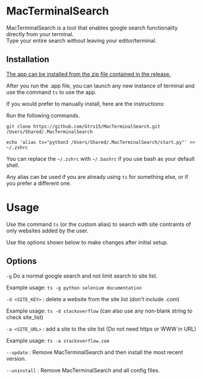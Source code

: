 # MacTerminalSearch

MacTerminalSearch is a tool that enables google search functionality directly from your terminal.  
Type your entire search without leaving your editor/terminal.


## Installation

[The app can be installed from the zip file contained in the release.](https://github.com/Gtrs15/MacTerminalSearch/releases/tag/Initial_Release)

After you run the .app file, you can launch any new instance of terminal and use the command ```ts``` to use the app.


If you would prefer to manually install, here are the instructions:

Run the following commands.

	git clone https://github.com/Gtrs15/MacTerminalSearch.git /Users/Shared/.MacTerminalSearch

	echo 'alias ts="python3 /Users/Shared/.MacTerminalSearch/start.py"' >> ~/.zshrc

You can replace the ```~/.zshrc``` with ```~/.bashrc``` if you use bash as your default shell. 

Any alias can be used if you are already using ```ts``` for something else, or if you  prefer a different one.

# Usage 

Use the command ```ts``` (or the custom alias) to search with site contraints of only websites added by the user.  

Use the options shown below to make changes after initial setup.  


## Options

```-g``` Do a normal google search and not limit search to site list.

Example usage: ```ts -g python selenium documentation```

```-d <SITE_KEY>``` : delete a website from the site list (don't include .com)

Example usage: ```ts -d stackoverflow``` (can also use any non-blank string to check site_list)

```-a <SITE_URL>``` : add a site to the site list (Do not need https or WWW in URL)

Example usage: ```ts -a stackoverflow.com```

```--update``` : Remove MacTerminalSearch and then install the most recent version.

```--uninstall``` : Remove MacTerminalSearch and all config files.



